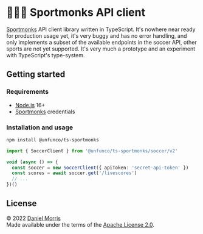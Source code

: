 # 🧘🏽‍♂️ Sportmonks API client

[Sportmonks] API client library written in TypeScript. It's nowhere near ready
for production usage yet, it's very buggy and has no error handling, and only
implements a subset of the available endpoints in the soccer API, other sports
are not yet supported. It's very much a prototype and an experiment with
TypeScript's type-system.

## Getting started

### Requirements

* [Node.js] 16+
* [Sportmonks] credentials

### Installation and usage

```bash
npm install @unfunco/ts-sportmonks
```

```typescript
import { SoccerClient } from '@unfunco/ts-sportmonks/soccer/v2'

void (async () => {
  const soccer = new SoccerClient({ apiToken: 'secret-api-token' })
  const scores = await soccer.get('/livescores')
  // ...
})()
```

## License

© 2022 [Daniel Morris]  
Made available under the terms of the [Apache License 2.0](LICENSE.md).

[Daniel Morris]: https://unfun.co
[GitHub personal access token]: https://docs.github.com/en/authentication/keeping-your-account-and-data-secure/creating-a-personal-access-token
[Node.js]: https://nodejs.org
[Sportmonks]: https://www.sportmonks.com

